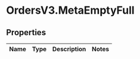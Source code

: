 # OrdersV3.MetaEmptyFull

## Properties
Name | Type | Description | Notes
------------ | ------------- | ------------- | -------------
